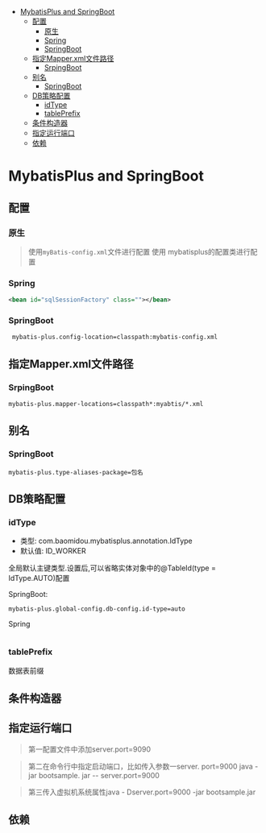 - [MybatisPlus and SpringBoot](#mybatisplus-and-springboot)
  - [配置](#配置)
    - [原生](#原生)
    - [Spring](#spring)
    - [SpringBoot](#springboot)
  - [指定Mapper.xml文件路径](#指定mapperxml文件路径)
    - [SrpingBoot](#srpingboot)
  - [别名](#别名)
    - [SpringBoot](#springboot-1)
  - [DB策略配置](#db策略配置)
    - [idType](#idtype)
    - [tablePrefix](#tableprefix)
  - [条件构造器](#条件构造器)
  - [指定运行端口](#指定运行端口)
  - [依赖](#依赖)
    
# MybatisPlus and SpringBoot
## 配置
### 原生
> 使用`myBatis-config.xml`文件进行配置
> 使用 mybatisplus的配置类进行配置
### Spring
```xml
<bean id="sqlSessionFactory" class=""></bean>
```
### SpringBoot
```properties
 mybatis-plus.config-location=classpath:mybatis-config.xml
```
## 指定Mapper.xml文件路径
### SrpingBoot
```properties
mybatis-plus.mapper-locations=classpath*:myabtis/*.xml
```
## 别名
### SpringBoot
```properties
mybatis-plus.type-aliases-package=包名
```
## DB策略配置
### idType
- 类型: com.baomidou.mybatisplus.annotation.IdType
- 默认值: ID_WORKER

全局默认主键类型.设置后,可以省略实体对象中的@TableId(type = IdType.AUTO)配置

SpringBoot:
```properties
mybatis-plus.global-config.db-config.id-type=auto
```
Spring
```xml

```
### tablePrefix
数据表前缀
## 条件构造器

## 指定运行端口
> 第一配置文件中添加server.port=9090

> 第二在命令行中指定启动端口，比如传入参数一server. port=9000     java -jar bootsample. jar -- server.port=9000

> 第三传入虚拟机系统属性java - Dserver.port=9000 -jar bootsample.jar
## 依赖
